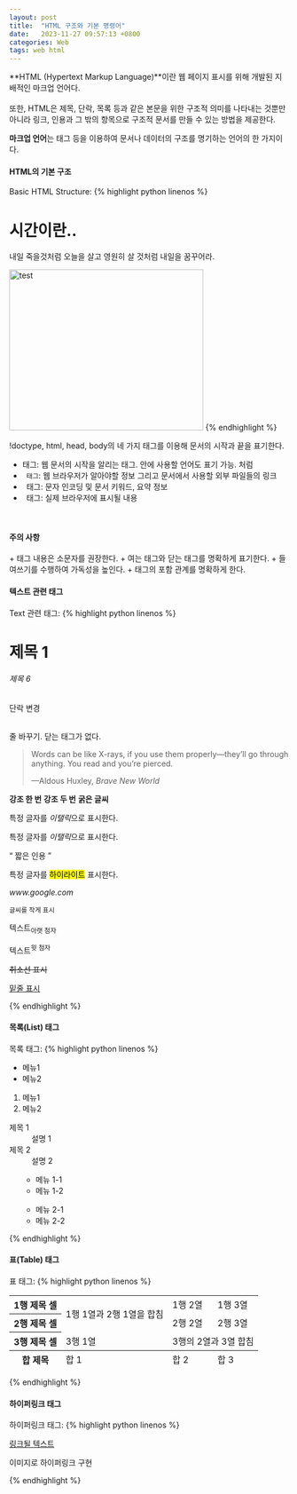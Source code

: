 ```yaml
---
layout: post
title:  "HTML 구조와 기본 명령어"
date:   2023-11-27 09:57:13 +0800
categories: Web
tags: web html
---
```

**HTML (Hypertext Markup Language)**이란 웹 페이지 표시를 위해 개발된 지배적인 마크업 언어다. <br>  
또한, HTML은 제목, 단락, 목록 등과 같은 본문을 위한 구조적 의미를 나타내는 것뿐만 아니라 링크, 인용과 그 밖의 항목으로 구조적 문서를 만들 수 있는 방법을 제공한다.

**마크업 언어**는 태그 등을 이용하여 문서나 데이터의 구조를 명기하는 언어의 한 가지이다. 
&nbsp;  

<h4>HTML의 기본 구조</h4>

Basic HTML Structure:
{% highlight python linenos %}
<!doctype html>
<html>
    <head>
    <meta charset="utf-8">
    <title>내가 처음 만드는 html 문서</title>
    </head>
    <body>
    <h1> 시간이란..</h1>
    <p>내일 죽을것처럼 오늘을 살고 영원히 살 것처럼 내일을 꿈꾸어라.</p>
    <img src="file_path" width="350" height="290" alt='test'>
    </body>
</html>
{% endhighlight %}

!doctype, html, head, body의 네 가지 태그를 이용해 문서의 시작과 끝을 표기한다.

+ <code><html></code> 태그: 웹 문서의 시작을 알리는 태그. 안에 사용할 언어도 표기 가능. <code><html lang="ko"></code>처럼
+ <code><head> 태그</code>: 웹 브라우저가 알아야할 정보 그리고 문서에서 사용할 외부 파일들의 링크
+ <code><meta> </code>태그: 문자 인코딩 및 문서 키워드, 요약 정보
+ <code><body> </code>태그: 실제 브라우저에 표시될 내용

&nbsp;  
<h4>주의 사항</h4>
+ 태그 내용은 소문자를 권장한다.
+ 여는 태그와 닫는 태그를 명확하게 표기한다.
+ 들여쓰기를 수행하여 가독성을 높인다.
+ 태그의 포함 관계를 명확하게 한다.
&nbsp;  

<h4>텍스트 관련 태그</h4>

Text 관련 태그:
{% highlight python linenos %}
<!doctype html>
<html>
    <head>
    <meta charset="utf-8">
    <title>텍스트 태그</title>
    </head>
    <body>
    <h1> 제목 1</h1>
    <h6> 제목 6</h6>
    <p>단락 변경</p>
    <br>줄 바꾸기. 닫는 태그가 없다.
    <blockquote cite="https://www.huxley.net/bnw/four.html">
        <p>Words can be like X-rays, if you use them properly—they’ll go through anything. You read and you’re pierced.</p>
        <footer>—Aldous Huxley, <cite>Brave New World</cite></footer>
    </blockquote>
    <strong>강조 한 번</strong>
    <strong><strong>강조 두 번</strong></strong>
    <b>굵은 글씨</b>
    <p>특정 글자를 <em>이탤릭</em>으로 표시한다.</p>
    <p>특정 글자를 <i>이탤릭</i>으로 표시한다.</p>
    <q> 짧은 인용 </q>
    <p>특정 글자를 <span><mark>하이라이트</mark></span> 표시한다.</p>
    <p><cite>www.google.com</cite></p>
    <p><small>글씨를 작게 표시</small></p>
    <p>텍스트<sub>아랫 첨자</sub></p>
    <p>텍스트<sup>윗 첨자</sup></p>
    <p><s>취소선 표시</s></p>
    <p><u>밑줄 표시</u></p>
    </body>
</html>
{% endhighlight %}
&nbsp;  


<h4>목록(List) 태그</h4>

목록 태그:
{% highlight python linenos %}
<!doctype html>
<html>
    <head>
    <meta charset="utf-8">
    <title>목록 태그</title>
    </head>
    <body>
    <ul>
        <li>메뉴1</li>
        <li>메뉴2</li>
    </ul>
    <ol>
        <li>메뉴1</li>
        <li>메뉴2</li>
    </ol>
    <dl>
        <dt>제목 1</dt>
        <dd>설명 1</dd>
        <dt>제목 2</dt>
        <dd>설명 2</dd>
    </dl>
    <ol>
        <ul>
            <li>메뉴 1-1</li>
            <li>메뉴 1-2</li>
        </ul>
        <ul>
            <li>메뉴 2-1</li>
            <li>메뉴 2-2</li>
        </ul>
    </ol>    
    </body>
</html>
{% endhighlight %}
&nbsp;  


<h4>표(Table) 태그</h4>

표 태그:
{% highlight python linenos %}
<!doctype html>
<html>
    <head>
    <meta charset="utf-8">
    <title>표 태그</title>
    </head>
    <body>
    <table>
        <tr>
            <th>1행 제목 셀</th>
            <td rowspan="2">1행 1열과 2행 1열을 합침</td>
            <td>1행 2열</td>
            <td>1행 3열</td>
        </tr>
        <tr>
            <th>2행 제목 셀</th>
            <td>2행 2열</td>
            <td>2행 3열</td>
        </tr>
        <tr>
            <th>3행 제목 셀</th>
            <td>3행 1열</td>
            <td colspan="2">3행의 2열과 3열 합침</td>
        </tr>
        <tfoot>
            <tr>
                <th>합 제목</th>
                <td>합 1</td>
                <td>합 2</td>
                <td>합 3</td>
            </tr>
        </tfoot>
    </table> 
    </body>
</html>
{% endhighlight %}
&nbsp;  

<h4>하이퍼링크 태그</h4>

하이퍼링크 태그:
{% highlight python linenos %}
<!doctype html>
<html>
    <head>
    <meta charset="utf-8">
    <title>하이퍼링크 태그</title>
    </head>
    <body>
    <a href="link_address">링크될 텍스트</a>
    <a href="link_address"><img srec="img_path"></a>
    <p>이미지로 하이퍼링크 구현</p>
    </body>
</html>
{% endhighlight %}
&nbsp;  







